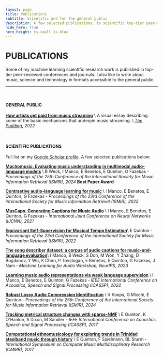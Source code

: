 ```yaml
---
layout: page
title: Publications
subtitle: Scientific and for the general public
description: A few selected publications, in scientific top-tier peer-reviewed venues and for the general public
hide_hero: True
hero_height: is-small is-blue
---
```


# PUBLICATIONS

Some of my machine learning scientific research work is published in top-tier peer-reviewed conferences and journals. 
I also like to write about music, science and technology in formats accessible to the general public. 

----

<br>

#### GENERAL PUBLIC


[**How artists get paid from music streaming**](https://pudding.cool/2022/06/streaming/) \\
A visual essay describing some of the basic mechanisms that underpin music streaming. \\
_[The Pudding](https://pudding.cool/), 2022_

<br>

#### SCIENTIFIC PUBLICATIONS

Full list on my [Google Scholar profile](https://scholar.google.com/citations?user=IaciybgAAAAJ).
A few selected publications below: 


[**Muchomusic: Evaluating music understanding in multimodal audio-language models**](https://arxiv.org/abs/2408.01337) \\
B Weck, I Manco, E Benetos, E Quinton, G Fazekas -
_Proceedings of the 25th Conference of the International Society for Music Information Retrieval (ISMIR), 2024_ **Best Paper Award**

[**Contrastive audio-language learning for music**](https://arxiv.org/abs/2208.12208) \\
I Manco, E Benetos, E Quinton, G Fazekas -
_Proceedings of the 23rd Conference of the International Society for Music Information Retrieval (ISMIR), 2022_ 

[**MusCaps: Generating Captions for Music Audio**](https://arxiv.org/abs/2104.11984) \\
I Manco, E Benetos, E Quinton, G Fazekas - 
_International Joint Conference on Neural Networks (IJCNN), 2021_ 

[**Equivariant Self-Supervision for Musical Tempo Estimation**](https://arxiv.org/abs/2209.01478)\\
E Quinton - 
_Proceedings of the 23rd Conference of the International Society for Music Information Retrieval (ISMIR), 2022_ 

[**The song describer dataset: a corpus of audio captions for music-and-language evaluation**](https://arxiv.org/abs/2311.10057)\\
I Manco, B Weck, S Doh, M Won, Y Zhang, D Bogdanov, Y Wu, K Chen, P Tovstogan, E Benetos, E Quinton, G Fazekas, J Nam - 
_Machine Learning for Audio Workshop, NeurIPS, 2023_ 

[**Learning music audio representations via weak language supervision**](https://arxiv.org/abs/2112.04214) \\
I Manco, E Benetos, E Quinton, G Fazekas -
_IEEE International Conference on Acoustics, Speech and Signal Processing (ICASSP), 2022_ 

[**Robust Lossy Audio Compression Identification**](https://arxiv.org/abs/2407.21545) \\
V Koops, G Micchi, E Quinton -
_Proceedings of the 25th Conference of the International Society for Music Information Retrieval (ISMIR), 2024_ 

[**Tracking metrical structure changes with sparse-NMF**](https://qmro.qmul.ac.uk/xmlui/bitstream/handle/123456789/19780/O%27Hanlon%20TRACKING%20METRICAL%20STRUCTURE%202017%20Accepted.pdf?sequence=1) \\
E Quinton, K O'Hanlon, S Dixon, M Sandler -
_IEEE International Conference on Acoustics, Speech and Signal Processing (ICASSP), 2017_ 

[**Computational ethnomusicology for exploring trends in Trinidad steelband music through history**](https://d1wqtxts1xzle7.cloudfront.net/64925442/CMMR_Paper-libre.pdf?1605272761=&response-content-disposition=inline%3B+filename%3DExploring_Trends_in_Trinidad_Steelband_M.pdf&Expires=1667857455&Signature=NOgw7EE9uTeywIRGyqUG91pReJ0eaeE8zpyELiDxh~YErgFQFL-Zu7WDL-c0L1Qo1w2bBwUlidE6hdA-FA-F086uWdSDs3hVpneM5KsRDeNcZ--oWQHrlelMRWiRsjpjrm7VW4dk4eq3mtBy9FPsTOhRiIP9PmOOkIkt4uVZYMYQ8djacZyqSNnjNBO6fXGM57w5ZB5UW9jbMh9nRRUWIEJtBec8eguEU39Ars2NrAzLP2Y6ef9k0PAUM1c0TeooDbsEf6lHnp1odxIcohh4Jecl8vA8C-xvFi9EjyQDqJlr~ybtDjMhMFO13B8oOlucI-Nsp5093P8375QBlho3AQ__&Key-Pair-Id=APKAJLOHF5GGSLRBV4ZA) \\
E Quinton, F Spielmann, BL Sturm - _International Symposium on Computer Music Multidisciplinary Research (CMMR), 2017_ 



